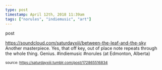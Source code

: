 ```yaml
---
type: post
timestamp: April 12th, 2018 11:39am
tags: ["norules", "indiemusic", "art"]
---
```

post
<a href="https://www.instagram.com/p/BheqVCjF5xx/ "></a>
                                                                                          
<a href="https://soundcloud.com/saturdayxiii/between-the-leaf-and-the-sky" target="_blank">https://soundcloud.com/saturdayxiii/between-the-leaf-and-the-sky</a><br/>
Another masterpiece.  Yes, that off key, out of place note repeats through the whole thing. Genius. #indiemusic #norules  (at Edmonton, Alberta)
 
                                    
                
                
                
                
                                
<small>source: https://saturdayxiii.tumblr.com/post/172865516834</small>